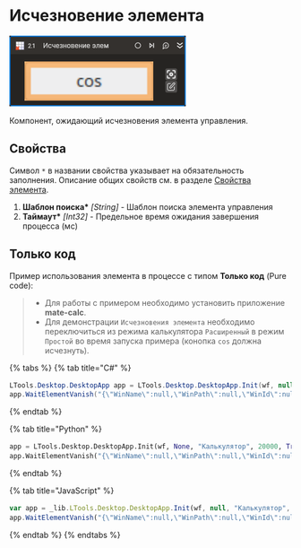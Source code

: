 # Исчезновение элемента

![](../../../resources/activities/basic/desktop/vanish-activity.png)

Компонент, ожидающий исчезновения элемента управления.

## Свойства

Символ `*` в названии свойства указывает на обязательность заполнения. Описание общих свойств см. в разделе [Свойства элемента](https://docs.primo-rpa.ru/primo-rpa/primo-studio/process/elements#svoistva-elementa).

1. **Шаблон поиска\*** *[String]* - Шаблон поиска элемента управления  
2. **Таймаут\*** *[Int32]* - Предельное время ожидания завершения процесса (мс)

## Только код  
Пример использования элемента в процессе с типом **Только код** (Pure code):
> - Для работы с примером необходимо установить приложение **mate-calc**.
> - Для демонстрации `Исчезновения элемента` необходимо переключиться из режима калькулятора `Расширенный` в режим `Простой` во время запуска примера (конопка `cos` должна исчезнуть).

{% tabs %}
{% tab title="C#" %}
```csharp
LTools.Desktop.DesktopApp app = LTools.Desktop.DesktopApp.Init(wf, null, "Калькулятор", 20000, true, LTools.Desktop.Model.DesktopTypes.UIAUTOMATION);
app.WaitElementVanish("{\"WinName\":null,\"WinPath\":null,\"WinId\":null,\"AppName\":\"mate-calc\",\"TextSearchMode\":0,\"Items\":[{\"Name\":\"cosine\",\"Role\":\"push button\",\"Items\":[]}]}", 20000);
```
{% endtab %}

{% tab title="Python" %}
```python
app = LTools.Desktop.DesktopApp.Init(wf, None, "Калькулятор", 20000, True, LTools.Desktop.Model.DesktopTypes.UIAUTOMATION)
app.WaitElementVanish("{\"WinName\":null,\"WinPath\":null,\"WinId\":null,\"AppName\":\"mate-calc\",\"TextSearchMode\":0,\"Items\":[{\"Name\":\"cosine\",\"Role\":\"push button\",\"Items\":[]}]}", 20000)
```
{% endtab %}

{% tab title="JavaScript" %}
```javascript
var app = _lib.LTools.Desktop.DesktopApp.Init(wf, null, "Калькулятор", 20000, true, _lib.LTools.Desktop.Model.DesktopTypes.UIAUTOMATION);
app.WaitElementVanish("{\"WinName\":null,\"WinPath\":null,\"WinId\":null,\"AppName\":\"mate-calc\",\"TextSearchMode\":0,\"Items\":[{\"Name\":\"cosine\",\"Role\":\"push button\",\"Items\":[]}]}", 20000);
```
{% endtab %}
{% endtabs %}
